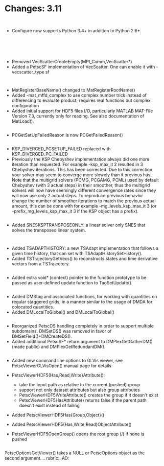 # Changes: 3.11

```{rubric} General:
```

```{rubric} Configure/Build:
```

- Configure now supports Python 3.4+ in addition to Python 2.6+.

```{rubric} IS:
```

```{rubric} PetscDraw:
```

```{rubric} PF:
```

```{rubric} Vec:
```

```{rubric} VecScatter:
```

- Removed VecScatterCreateEmpty(MPI_Comm,VecScatter\*)
- Added a PetscSF implementation of VecScatter. One can enable it
  with -vecscatter_type sf

```{rubric} PetscSection:
```

```{rubric} Mat:
```

- MatRegisterBaseName() changed to MatRegisterRootName()
- Added -mat_mffd_complex to use complex number trick instead of
  differencing to evaluate product; requires real functions but
  complex configuration
- Added initial support for HDF5 files I/O, particularly MATLAB
  MAT-File Version 7.3, currently only for reading. See also
  documentation of MatLoad().

```{rubric} PC:
```

- PCGetSetUpFailedReason is now PCGetFailedReason()

```{rubric} KSP:
```

- KSP_DIVERGED_PCSETUP_FAILED replaced with KSP_DIVERGED_PC_FAILED
- Previously the KSP Chebyshev implementation always did one more
  iteration than requested. For example -ksp_max_it 2 resulted in 3
  Chebyshev iterations. This has been corrected. Due to this
  correction your solver may seem to converge more slowely than it
  previous has. Note that the multigrid solvers (PCMG, PCGAMG, PCML)
  used by default Chebyshev (with 3 actual steps) in their smoother,
  thus the multigrid solvers will now have seemingly different
  convergence rates since they will now use only 2 actual steps. To
  reproduce previous behavior change the number of smoother
  iterations to match the previous actual amount, this can be done
  with for example -mg_levels_ksp_max_it 3 (or
  -prefix_mg_levels_ksp_max_it 3 if the KSP object has a prefix).

```{rubric} SNES:
```

- Added SNESKSPTRANSPOSEONLY: a linear solver only SNES that solves
  the transposed linear system.

```{rubric} SNESLineSearch:
```

```{rubric} TS:
```

- Added TSADAPTHISTORY: a new TSAdapt implementation that follows a
  given time history, that can set with TSAdaptHistorySetHistory().
- Added TSTrajectoryGetVecs() to reconstructs states and time
  derivative vectors from a TSTrajectory.

```{rubric} TAO:
```

- Added extra void\* (context) pointer to the function prototype to
  be passed as user-defined update function to TaoSetUpdate().

```{rubric} DM/DA:
```

- Added DMStag and associated functions, for working with quantities
  on regular staggered grids, in a manner similar to the usage of
  DMDA for colocated quantities.
- Added DMLocalToGlobal() and DMLocalToGlobal()

```{rubric} DMPlex:
```

- Reorganized PetscDS handling completely in order to support
  multiple subdomains. DMSetDS() was removed in favor of
  DMSetField()+DMCreateDS().
- Added additional PetscSF\* return argument to DMPlexGetGatherDM()
  (made public) and DMPlexGetRedundantDM().

```{rubric} PetscViewer:
```

- Added new command line options to GLVis viewer, see
  PetscViewerGLVisOpen() manual page for details.

- PetscViewerHDF5{Has,Read,Write}Attribute():

  - take the input path as relative to the current (pushed) group
  - support not only dataset attributes but also group attributes
  - PetscViewerHDF5WriteAttribute() creates the group if it doesn't
    exist
  - PetscViewerHDF5HasAttribute() returns false if the parent path
    doesn’t exist instead of failing

- Added PetscViewerHDF5Has{Group,Object}()

- Added PetscViewerHDF5{Has,Write,Read}ObjectAttribute()

- PetscViewerHDF5OpenGroup() opens the root group (/) if none is
  pushed

```{rubric} SYS:
```

PetscOptionsGetViewer() takes a NULL or PetscOptions object as the
second argument.
.. rubric:: AO:

```{rubric} Sieve:
```

```{rubric} Fortran:
```
